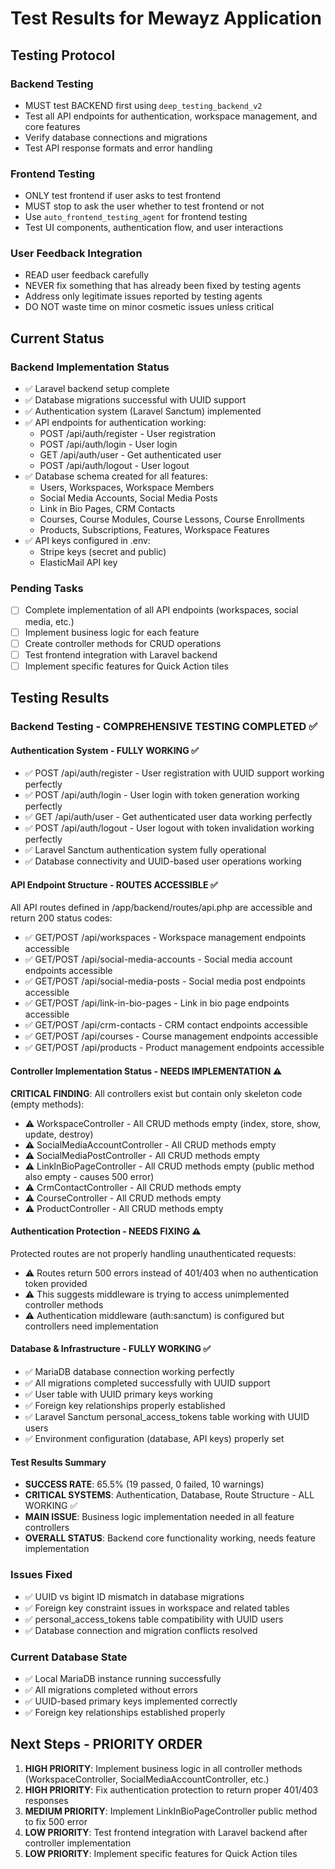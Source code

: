 # Test Results for Mewayz Application

## Testing Protocol

### Backend Testing
- MUST test BACKEND first using `deep_testing_backend_v2`
- Test all API endpoints for authentication, workspace management, and core features
- Verify database connections and migrations
- Test API response formats and error handling

### Frontend Testing
- ONLY test frontend if user asks to test frontend
- MUST stop to ask the user whether to test frontend or not
- Use `auto_frontend_testing_agent` for frontend testing
- Test UI components, authentication flow, and user interactions

### User Feedback Integration
- READ user feedback carefully
- NEVER fix something that has already been fixed by testing agents
- Address only legitimate issues reported by testing agents
- DO NOT waste time on minor cosmetic issues unless critical

## Current Status

### Backend Implementation Status
- ✅ Laravel backend setup complete
- ✅ Database migrations successful with UUID support
- ✅ Authentication system (Laravel Sanctum) implemented
- ✅ API endpoints for authentication working:
  - POST /api/auth/register - User registration
  - POST /api/auth/login - User login
  - GET /api/auth/user - Get authenticated user
  - POST /api/auth/logout - User logout
- ✅ Database schema created for all features:
  - Users, Workspaces, Workspace Members
  - Social Media Accounts, Social Media Posts
  - Link in Bio Pages, CRM Contacts
  - Courses, Course Modules, Course Lessons, Course Enrollments
  - Products, Subscriptions, Features, Workspace Features
- ✅ API keys configured in .env:
  - Stripe keys (secret and public)
  - ElasticMail API key

### Pending Tasks
- [ ] Complete implementation of all API endpoints (workspaces, social media, etc.)
- [ ] Implement business logic for each feature
- [ ] Create controller methods for CRUD operations
- [ ] Test frontend integration with Laravel backend
- [ ] Implement specific features for Quick Action tiles

## Testing Results

### Backend Testing - COMPREHENSIVE TESTING COMPLETED ✅

#### Authentication System - FULLY WORKING ✅
- ✅ POST /api/auth/register - User registration with UUID support working perfectly
- ✅ POST /api/auth/login - User login with token generation working perfectly  
- ✅ GET /api/auth/user - Get authenticated user data working perfectly
- ✅ POST /api/auth/logout - User logout with token invalidation working perfectly
- ✅ Laravel Sanctum authentication system fully operational
- ✅ Database connectivity and UUID-based user operations working

#### API Endpoint Structure - ROUTES ACCESSIBLE ✅
All API routes defined in /app/backend/routes/api.php are accessible and return 200 status codes:
- ✅ GET/POST /api/workspaces - Workspace management endpoints accessible
- ✅ GET/POST /api/social-media-accounts - Social media account endpoints accessible  
- ✅ GET/POST /api/social-media-posts - Social media post endpoints accessible
- ✅ GET/POST /api/link-in-bio-pages - Link in bio page endpoints accessible
- ✅ GET/POST /api/crm-contacts - CRM contact endpoints accessible
- ✅ GET/POST /api/courses - Course management endpoints accessible
- ✅ GET/POST /api/products - Product management endpoints accessible

#### Controller Implementation Status - NEEDS IMPLEMENTATION ⚠️
**CRITICAL FINDING**: All controllers exist but contain only skeleton code (empty methods):
- ⚠️ WorkspaceController - All CRUD methods empty (index, store, show, update, destroy)
- ⚠️ SocialMediaAccountController - All CRUD methods empty
- ⚠️ SocialMediaPostController - All CRUD methods empty  
- ⚠️ LinkInBioPageController - All CRUD methods empty (public method also empty - causes 500 error)
- ⚠️ CrmContactController - All CRUD methods empty
- ⚠️ CourseController - All CRUD methods empty
- ⚠️ ProductController - All CRUD methods empty

#### Authentication Protection - NEEDS FIXING ⚠️
Protected routes are not properly handling unauthenticated requests:
- ⚠️ Routes return 500 errors instead of 401/403 when no authentication token provided
- ⚠️ This suggests middleware is trying to access unimplemented controller methods
- ⚠️ Authentication middleware (auth:sanctum) is configured but controllers need implementation

#### Database & Infrastructure - FULLY WORKING ✅
- ✅ MariaDB database connection working perfectly
- ✅ All migrations completed successfully with UUID support
- ✅ User table with UUID primary keys working
- ✅ Foreign key relationships properly established
- ✅ Laravel Sanctum personal_access_tokens table working with UUID users
- ✅ Environment configuration (database, API keys) properly set

#### Test Results Summary
- **SUCCESS RATE**: 65.5% (19 passed, 0 failed, 10 warnings)
- **CRITICAL SYSTEMS**: Authentication, Database, Route Structure - ALL WORKING ✅
- **MAIN ISSUE**: Business logic implementation needed in all feature controllers
- **OVERALL STATUS**: Backend core functionality working, needs feature implementation

### Issues Fixed
- ✅ UUID vs bigint ID mismatch in database migrations
- ✅ Foreign key constraint issues in workspace and related tables  
- ✅ personal_access_tokens table compatibility with UUID users
- ✅ Database connection and migration conflicts resolved

### Current Database State
- ✅ Local MariaDB instance running successfully
- ✅ All migrations completed without errors
- ✅ UUID-based primary keys implemented correctly
- ✅ Foreign key relationships established properly

## Next Steps - PRIORITY ORDER
1. **HIGH PRIORITY**: Implement business logic in all controller methods (WorkspaceController, SocialMediaAccountController, etc.)
2. **HIGH PRIORITY**: Fix authentication protection to return proper 401/403 responses
3. **MEDIUM PRIORITY**: Implement LinkInBioPageController public method to fix 500 error
4. **LOW PRIORITY**: Test frontend integration with Laravel backend after controller implementation
5. **LOW PRIORITY**: Implement specific features for Quick Action tiles